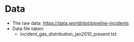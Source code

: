 # Data

* The raw data: https://data.world/dot/pipeline-incidents
* Data file taken:
  * incident_gas_distribution_jan2010_present.txt